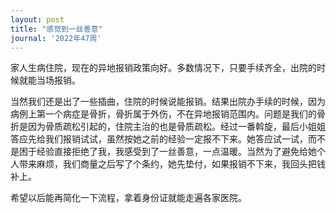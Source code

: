 ```yaml
---
layout: post
title: "感觉到一丝善意"
journal: '2022年47周'
---
```


家人生病住院，现在的异地报销政策向好。多数情况下，只要手续齐全，出院的时候就能当场报销。

当然我们还是出了一些插曲，住院的时候说能报销。结果出院办手续的时候，因为病例上第一个病症是骨折，骨折属于外伤，不在异地报销范围内。问题是我们的骨折是因为骨质疏松引起的，住院主治的也是骨质疏松。经过一番斡旋，最后小姐姐答应先给我们报销试试，虽然按她之前的经验一定报不下来。她答应试一试，而不是困于经验直接拒绝了我，我感受到了一丝善意，一点温暖。当然为了避免给她个人带来麻烦，我们商量之后写了个条约，她先垫付，如果报销不下来，我回头把钱补上。

希望以后能再简化一下流程，拿着身份证就能走遍各家医院。